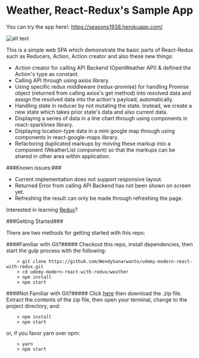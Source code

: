 # Weather, React-Redux's Sample App
You can try the app here!: https://seasons1938.herokuapp.com/

 
![alt text](https://github.com/taroserigano/React-with-Redux/blob/master/Pictures/Weather.png)


This is a simple web SPA which demonstrate the basic parts of React-Redux such as Reducers, Action, Action creator and also these new things: 

- Action creator for calling API Backend (OpenWeather API) & defined the Action's type as constant.
- Calling API through using axios library.
- Using specific redux middleware (redux-promise) for handling Promise object (returned from calling axios's get method) into resolved data and assign the resolved data into the action's payload, automatically.
- Handling state in reducer by not mutating the state. Instead, we create a new state which takes prior state's data and also current data.
- Displaying a series of data in a line chart through using components in react-sparklines library.
- Displaying location-type data in a mini google map through using components in react-google-maps library.
- Refactoring duplicated markups by moving these markup into a component (WeatherList component) so that the markups can be shared in other area within application.


###Known issues:###

- Current implementation does not support responsive layout. 
- Returned Error from calling API Backend has not been shown on screen yet.
- Refreshing the result can only be made through refreshing the page. 

Interested in learning [Redux](https://www.udemy.com/react-redux/)?

###Getting Started###

There are two methods for getting started with this repo:

####Familiar with Git?#####
Checkout this repo, install dependencies, then start the gulp process with the following:

```
	> git clone https://github.com/WendySanarwanto/udemy-modern-react-with-redux.git
	> cd udemy-modern-react-with-redux/weather
	> npm install
	> npm start
```

####Not Familiar with Git?#####
Click [here](https://github.com/WendySanarwanto/udemy-modern-react-with-redux/archive/master.zip) then download the .zip file.  Extract the contents of the zip file, then open your terminal, change to the project directory, and:

```
	> npm install
	> npm start
```
or, if you favor yarn over npm:

```	
	> yarn
	> npm start
```
